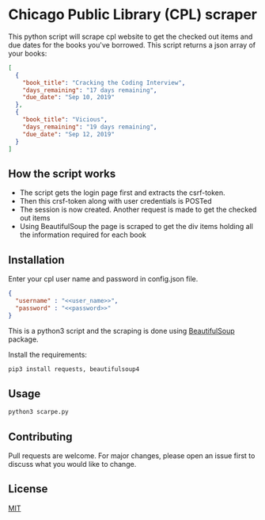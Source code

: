 # Chicago Public Library (CPL) scraper

This python script will scrape cpl website to get the checked out items and due dates for the books you've borrowed. This script returns a json array of your books:

```json
[
  {
    "book_title": "Cracking the Coding Interview",
    "days_remaining": "17 days remaining",
    "due_date": "Sep 10, 2019"
  },
  {
    "book_title": "Vicious",
    "days_remaining": "19 days remaining",
    "due_date": "Sep 12, 2019"
  }
]
```
## How the script works

* The script gets the login page first and extracts the csrf-token. 
* Then this crsf-token along with user credentials is POSTed
* The session is now created. Another request is made to get the checked out items
*  Using BeautifulSoup the page is scraped to get the div items holding all the information required for each book

## Installation
Enter your cpl user name and password in config.json file.

```json
{
  "username" : "<<user_name>>",
  "password" : "<<password>>"
}

```


This is a python3 script and the scraping is done using [BeautifulSoup](https://www.crummy.com/software/BeautifulSoup/bs4/doc/#) package. 

Install the requirements:

```bash
pip3 install requests, beautifulsoup4
```

## Usage

```python
python3 scarpe.py
```

## Contributing
Pull requests are welcome. For major changes, please open an issue first to discuss what you would like to change.

## License
[MIT](https://choosealicense.com/licenses/mit/)
